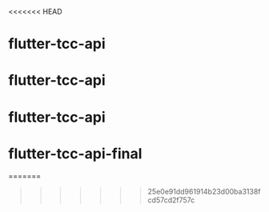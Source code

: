 <<<<<<< HEAD
# flutter-tcc-api
# flutter-tcc-api
# flutter-tcc-api
# flutter-tcc-api-final
=======

>>>>>>> 25e0e91dd961914b23d00ba3138fcd57cd2f757c
